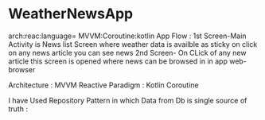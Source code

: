 # WeatherNewsApp
arch:reac:language= MVVM:Coroutine:kotlin
 App Flow :
1st Screen-Main Activity is News list Screen where weather data is availble as sticky on click on any news article you can see news
2nd Screen- On CLick of any new article this screen is opened where news can be browsed in in app web-browser 

Architecture : MVVM 
Reactive Paradigm : Kotlin Coroutine 

I have Used Repository Pattern in which Data from Db is single source of truth :

